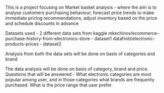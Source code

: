 This is a project focusing on Market basket analysis - where the aim is to analyse customers purchasing behaviour,  forecast price trends to make immediate pricing recommendations, adjust inventory based on the price and schedule discounts in advance

Datasets used - 2 different data sets from kaggle
mkechinov/ecommerce-purchase-history-from-electronics-store - dataset1
datafiniti/electronic-products-prices - dataset2

Analysis from both the data sets will be done on basis of categories and brand


The data analysis will be done on basis of category, brand and price. 
Questions that will be answered - What electronic categories are most popular among user, and in those categories what brands are frequenty purchased. What is the price range that user prefer.

